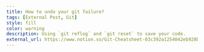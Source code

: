 ```yaml
---
title: How to undo your git failure?
tags: [External Post, Git]
style: fill
color: warning
description: Using `git reflog` and `git reset` to save your code.
external_url: https://www.notion.so/Git-Cheatsheet-03c392a1254042eb928b372c69df0d02
---
```

